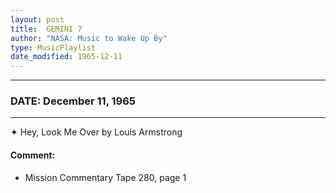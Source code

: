 ```yaml
---
layout: post
title:  GEMINI 7
author: "NASA: Music to Wake Up By"
type: MusicPlaylist
date_modified: 1965-12-11
---
```


----
### DATE: December 11, 1965
----
✦ Hey, Look Me Over by Louis Armstrong

#### Comment:
* Mission Commentary Tape 280, page 1
